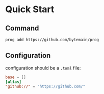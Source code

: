 # Quick Start

## Command

```sh
prog add https://github.com/bytemain/prog
```

## Configuration

configuration should be a `.toml` file:

```toml
base = []
[alias]
"github://" = "https://github.com/"
```
